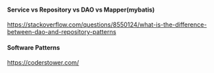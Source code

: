 #### Service vs Repository vs DAO vs Mapper(mybatis)
https://stackoverflow.com/questions/8550124/what-is-the-difference-between-dao-and-repository-patterns
#### Software Patterns
https://coderstower.com/
